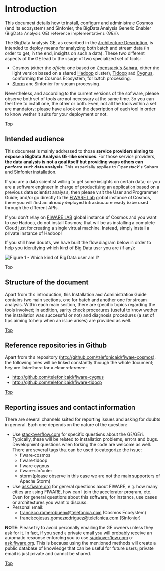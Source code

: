 # <a name="top"></a>Introduction

This document details how to install, configure and administrate Cosmos (and its ecosystem) and Sinfonier, the BigData Analysis Generic Enabler (BigData Analysis GE) reference implementations (GEri).

The BigData Analysis GE, as described in the [Architecture Description](http://forge.fiware.org/plugins/mediawiki/wiki/fiware/index.php/FIWARE.ArchitectureDescription.Data.BigData), is intended to deploy means for analyzing both batch and stream data (in order to get, in the end, insights on such a data). These two different aspects of the GE lead to the usage of two specialized set of tools:

* Cosmos (either the *official* one based on [Openstack's Sahara](http://wiki.openstack.org/wiki/Sahara), either the light version based on a shared [Hadoop](http://hadoop.apache.org/) cluster), [Tidoop](http://github.com/telefonicaid/fiware-tidoop) and [Cygnus](http://github.com/telefonicaid/fiware-cygnus), conforming the Cosmos Ecosystem, for batch processing.
* [Storm](http://storm.apache.org/) and Sinfonier for stream processing.

Nevertheless, and according to the current versions of the software, please observe both set of tools are not necessary at the same time. So you can feel free to install one, the other or both. Even, not all the tools within a set are mandatory; please have a look on the description of each tool in order to know wether it suits for your deployment or not.

[Top](#top)

## <a name="section1"></a>Intended audience
This document is mainly addressed to those **service providers aiming to expose a BigData Analysis GE-like services**. For those service providers, **the data analysis is not a goal itself but providing ways others can perform such data analysis**. This especially applies to Openstack's Sahara and Sinfonier installation.

If you are a data scientist willing to get some insights on certain data; or you are a software engineer in charge of productizing an application based on a previous data scientist analysis, then please visit the User and Programmer Guide; and/or go directly to the [FIWARE Lab](http://account.lab.fiware.org/) global instance of Cosmos, there you will find an already deployed infrastructure ready to be used through the different APIs.

If you don't relay on [FIWARE LAB](http://account.lab.fiware.org/) global instance of Cosmos and you want to use Hadoop, do not install Cosmos; that will be as installing a complete Cloud just for creating a single virtual machine. Instead, simply install a private instance of [Hadoop](http://hadoop.apache.org/)!

If you still have doubts, we have built the flow diagram below in order to help you identifying which kind of Big Data user you are (if any):

![Figure 1 - Which kind of Big Data user am I?](../images/big_data_installation_guide_figure_1.png)

[Top](#top)

## <a name="section2"></a>Structure of the document

Apart from this introduction, this Installation and Administration Guide contains two main sections, one for batch and another one for stream analysis. Within each main section, there are specific topics regarding the tools involved; in addition, sanity check procedures (useful to know wether the installation was successful or not) and diagnosis procedures (a set of tips aiming to help when an issue arises) are provided as well.

[Top](#top)

## <a name="section3"></a>Reference repositories in Github

Apart from this repository (<http://github.com/telefonicaid/fiware-cosmos>), the following ones will be linked constantly through the whole document; hey are listed here for a clear reference:

* <http://github.com/telefonicaid/fiware-cygnus>
* <http://github.com/telefonicaid/fiware-tidoop>

[Top](#top)

## <a name="section4"></a>Reporting issues and contact information

There are several channels suited for reporting issues and asking for doubts in general. Each one depends on the nature of the question:

* Use [stackoverflow.com](http://stackoverflow.com) for specific questions about the GE/GEri. Typically, these will be related to installation problems, errors and bugs. Development questions when forking the code are welcome as well. There are several tags that can be used to categorize the issue:
   * fiware-cosmos
   * fiware-tidoop
   * fiware-cygnus
   * fiware-sinfonier
   * storm (please observe in this case we are not the main supporters of Apache Storm)
* Use [ask.fiware.org](http://ask.fiware.org/questions/) for general questions about FIWARE, e.g. how many cities are using FIWARE, how can I join the accelerator program, etc. Even for general questions about this software, for instance, use cases or architectures you want to discuss.
* Personal email:
    * <francisco.romerobueno@telefonica.com> (Cosmos Ecosystem)
    * <franciscojesus.gomezrodriguez@telefonica.com> (Sinfonier)

**NOTE**: Please try to avoid personally emailing the GE owners unless they ask for it. In fact, if you send a private email you will probably receive an automatic response enforcing you to use [stackoverflow.com](http://stackoverflow.com) or [ask.fiware.org](http://ask.fiware.org/questions/). This is because using the mentioned methods will create a public database of knowledge that can be useful for future users; private email is just private and cannot be shared.

[Top](#top)
